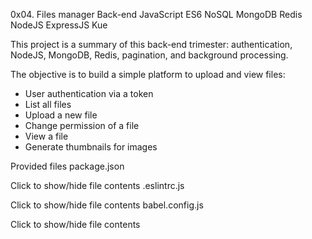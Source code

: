 0x04. Files manager
Back-end JavaScript ES6 NoSQL MongoDB Redis NodeJS ExpressJS Kue

This project is a summary of this back-end trimester: authentication, NodeJS, MongoDB, Redis, pagination, and background processing.

The objective is to build a simple platform to upload and view files:

* User authentication via a token
* List all files
* Upload a new file
* Change permission of a file
* View a file
* Generate thumbnails for images



Provided files
package.json

Click to show/hide file contents
.eslintrc.js

Click to show/hide file contents
babel.config.js

Click to show/hide file contents
